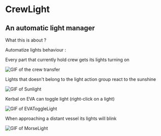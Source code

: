 # CrewLight

## An automatic light manager


What this is about ?

Automatize lights behaviour :

Every part that currently hold crew gets its lights turning on

![GIF of the crew transfer](http://i.imgur.com/QUqylip.gif)

Lights that doesn't belong to the light action group react to the sunshine

![GIF of Sunlight](http://i.imgur.com/hw9wEd8.gif)

Kerbal on EVA can toggle light (right-click on a light)

![GIF of EVAToggleLight](http://i.imgur.com/nqwAfQk.gif)

When approaching a distant vessel its lights will blink 

![GIF of MorseLight](http://i.imgur.com/YlwWKMr.gif)